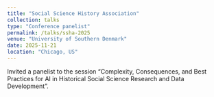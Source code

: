 ```yaml
---
title: "Social Science History Association"
collection: talks
type: "Conference panelist"
permalink: /talks/ssha-2025
venue: "University of Southern Denmark"
date: 2025-11-21
location: "Chicago, US"
---
```


Invited a panelist to the session “Complexity, Consequences, and Best Practices for AI in Historical Social Science Research and Data Development”.
